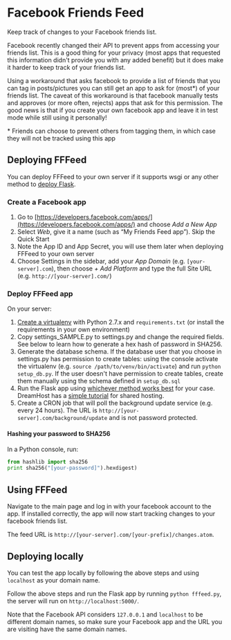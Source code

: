 Facebook Friends Feed
=====================

Keep track of changes to your Facebook friends list.

Facebook recently changed their API to prevent apps from accessing your friends list. This is a good thing for your
privacy (most apps that requested this information didn't provide you with any added benefit) but it does make it harder
to keep track of your friends list.

Using a workaround that asks facebook to provide a list of friends that you can tag in posts/pictures you can still get
an app to ask for (most*) of your friends list. The caveat of this workaround is that facebook manually tests and
approves (or more often, rejects) apps that ask for this permission. The good news is that if you create your own
facebook app and leave it in test mode while still using it personally!

\* Friends can choose to prevent others from tagging them, in which case they will not be tracked using this app


Deploying FFFeed
----------------

You can deploy FFFeed to your own server if it supports wsgi or any other method to
[deploy Flask](http://flask.pocoo.org/docs/0.10/deploying/).

### Create a Facebook app

1. Go to [https://developers.facebook.com/apps/](https://developers.facebook.com/apps/) and choose *Add a New App*
2. Select *Web*, give it a name (such as “My Friends Feed app”). Skip the Quick Start
3. Note the App ID and App Secret, you will use them later when deploying FFFeed to your own server
5. Choose Settings in the sidebar, add your *App Domain* (e.g. `[your-server].com`), then choose *+ Add Platform* and
type the full Site URL (e.g. `http://[your-server].com/`)

### Deploy FFFeed app
On your server:

1. [Create a virtualenv](http://docs.python-guide.org/en/latest/dev/virtualenvs/) with Python 2.7.x and
`requirements.txt` (or install the requirements in your own environment)
2. Copy settings_SAMPLE.py to settings.py and change the required fields. See below to learn how to generate a hex hash of password in SHA256.
3. Generate the database schema. If the database user that you choose in settings.py has permission to create tables:
using the console activate the virtualenv (e.g. `source /path/to/venv/bin/activate`) and run `python setup_db.py`. If
the user doesn't have permission to create tables, create them manually using the schema defined in `setup_db.sql`
4. Run the Flask app using [whichever method works best](http://flask.pocoo.org/docs/0.10/deploying/) for your case.
DreamHost has a [simple tutorial](http://wiki.dreamhost.com/Flask) for shared hosting.
5. Create a CRON job that will poll the background update service (e.g. every 24 hours). The URL is
`http://[your-server].com/background/update` and is not password protected.

#### Hashing your password to SHA256
In a Python console, run:

```python
from hashlib import sha256
print sha256("[your-password]").hexdigest)
````


Using FFFeed
------------

Navigate to the main page and log in with your facebook account to the app. If installed correctly, the app will now
start tracking changes to your facebook friends list.

The feed URL is `http://[your-server].com/[your-prefix]/changes.atom`.


Deploying locally
-----------------

You can test the app locally by following the above steps and using `localhost` as your domain name.

Follow the above steps and run the Flask app by running `python fffeed.py`, the server will run on `http://localhost:5000/`.

Note that the Facebook API considers `127.0.0.1` and `localhost` to be different domain names, so make sure your Facebook app and the URL you are visiting have the same domain names.
